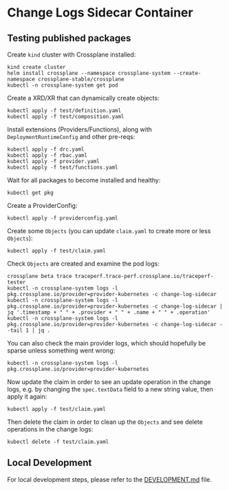 # Change Logs Sidecar Container

## Testing published packages

Create `kind` cluster with Crossplane installed:
```
kind create cluster
helm install crossplane --namespace crossplane-system --create-namespace crossplane-stable/crossplane
kubectl -n crossplane-system get pod
```

Create a XRD/XR that can dynamically create objects:
```
kubectl apply -f test/definition.yaml
kubectl apply -f test/composition.yaml
```

Install extensions (Providers/Functions), along with `DeploymentRuntimeConfig`
and other pre-reqs:
```
kubectl apply -f drc.yaml
kubectl apply -f rbac.yaml
kubectl apply -f provider.yaml
kubectl apply -f test/functions.yaml
```

Wait for all packages to become installed and healthy:
```
kubectl get pkg
```

Create a ProviderConfig:
```
kubectl apply -f providerconfig.yaml
```

Create some `Objects` (you can update `claim.yaml` to create more or less `Objects`):
```
kubectl apply -f test/claim.yaml
```

Check `Objects` are created and examine the pod logs:
```
crossplane beta trace traceperf.trace-perf.crossplane.io/traceperf-tester
kubectl -n crossplane-system logs -l pkg.crossplane.io/provider=provider-kubernetes -c change-log-sidecar
kubectl -n crossplane-system logs -l pkg.crossplane.io/provider=provider-kubernetes -c change-log-sidecar | jq '.timestamp + " " + .provider + " " + .name + " " + .operation'
kubectl -n crossplane-system logs -l pkg.crossplane.io/provider=provider-kubernetes -c change-log-sidecar --tail 1 | jq .
```

You can also check the main provider logs, which should hopefully be sparse unless something went wrong:
```
kubectl -n crossplane-system logs -l pkg.crossplane.io/provider=provider-kubernetes
```

Now update the claim in order to see an update operation in the change logs,
e.g. by changing the `spec.textData` field to a new string value, then apply it
again:
```
kubectl apply -f test/claim.yaml
```

Then delete the claim in order to clean up the `Objects` and see delete
operations in the change logs:
```
kubectl delete -f test/claim.yaml
```

## Local Development

For local development steps, please refer to the [DEVELOPMENT.md](DEVELOPMENT.md) file.